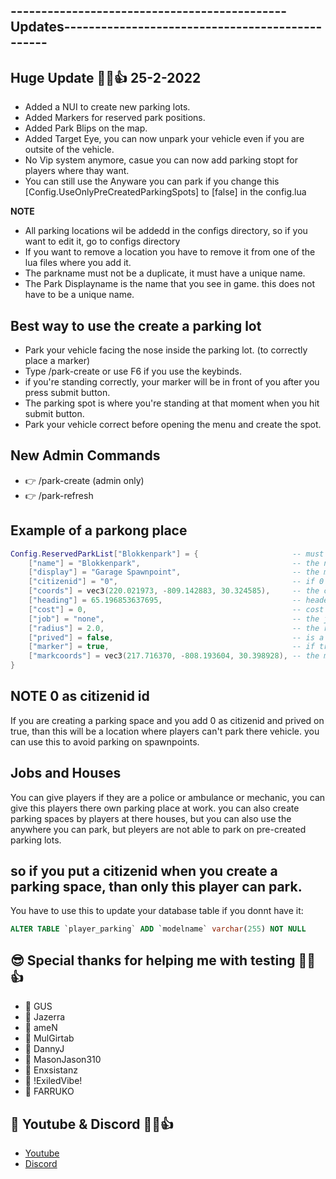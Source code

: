 ## ---------------------------------------------Updates------------------------------------------------
## Huge Update 👊😉👍 25-2-2022
- Added a NUI to create new parking lots.
- Added Markers for reserved park positions.
- Added Park Blips on the map.
- Added Target Eye, you can now unpark your vehicle even if you are outsite of the vehicle.
- No Vip system anymore, casue you can now add parking stopt for players where thay want.
- You can still use the Anyware you can park if you change this [Config.UseOnlyPreCreatedParkingSpots] to [false] in the config.lua

**NOTE**
- All parking locations wil be addedd in the configs directory, so if you want to edit it, go to configs directory
- If you want to remove a location you have to remove it from one of the lua files where you add it.
- The parkname must not be a duplicate, it must have a unique name.
- The Park Displayname is the name that you see in game. this does not have to be a unique name.


## Best way to use the create a parking lot
- Park your vehicle facing the nose inside the parking lot. (to correctly place a marker)
- Type /park-create or use F6 if you use the keybinds.
- if you're standing correctly, your marker will be in front of you after you press submit button. 
- The parking spot is where you're standing at that moment when you hit submit button.
- Park your vehicle correct before opening the menu and create the spot.

## New Admin Commands
- 👉 /park-create   (admin only)
- 👉 /park-refresh 

## Example of a parkong place
```lua
Config.ReservedParkList["Blokkenpark"] = {                     -- must be a unique name
    ["name"] = "Blokkenpark",                                  -- the name of the parking place (must be a unique name)
    ["display"] = "Garage Spawnpoint",                         -- the marker display label
    ["citizenid"] = "0",                                       -- if 0 this had no owner and can not be use as a parking space
    ["coords"] = vec3(220.021973, -809.142883, 30.324585),     -- the center of the parking place where the car is parked.
    ["heading"] = 65.196853637695,                             -- header, is not used yet
    ["cost"] = 0,                                              -- cost per day, not in used yet
    ["job"] = "none",                                          -- the job that is allowed to park
    ["radius"] = 2.0,                                          -- the radius of this parking space
    ["prived"] = false,                                        -- is a prived parking space
    ["marker"] = true,                                         -- if true a marker wil showup when you walk to it
    ["markcoords"] = vec3(217.716370, -808.193604, 30.398928), -- the marker coord.
}
```
## NOTE 0 as citizenid id
If you are creating a parking space and you add 0 as citizenid and prived on true, 
than this will be a location where players can't park there vehicle.
you can use this to avoid parking on spawnpoints.

## Jobs and Houses 
You can give players if they are a police or ambulance or mechanic, you can give this players there own parking place at work.
you can also create parking spaces by players at there houses, but you can also use the anywhere you can park,
but pleyers are not able to park on pre-created parking lots.

so if you put a citizenid when you create a parking space, than only this player can park. 
-



You have to use this to update your database table if you donnt have it:
```sql
ALTER TABLE `player_parking` ADD `modelname` varchar(255) NOT NULL
```

## 😎 Special thanks for helping me with testing 👊😉👍
- 💪 GUS
- 💪 Jazerra
- 💪 ameN
- 💪 MulGirtab
- 💪 DannyJ
- 💪 MasonJason310
- 💪 Enxsistanz
- 💪 !ExiledVibe!
- 💪 FARRUKO

## 🙈 Youtube & Discord 👊😉👍
- [Youtube](https://www.youtube.com/channel/UC6431XeIqHjswry5OYtim0A)
- [Discord](https://discord.gg/cEMSeE9dgS)
